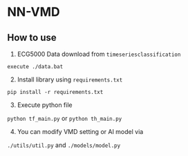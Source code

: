 # NN-VMD

## How to use

1. ECG5000 Data download from ```timeseriesclassification```

```execute ./data.bat```

2. Install library using ```requirements.txt```

```pip install -r requirements.txt```

3. Execute python file

```python tf_main.py``` or ```python th_main.py```

4. You can modify VMD setting or AI model via 

```./utils/util.py``` and ```./models/model.py```